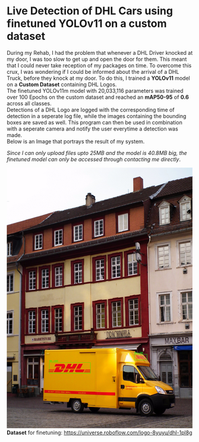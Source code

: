 # Live Detection of DHL Cars using finetuned YOLOv11 on a custom dataset
During my Rehab, I had the problem that whenever a DHL Driver knocked at my door, I was too slow to get up and open the door for them. This meant that I could never take reception of my packages on time. To overcome this crux, I was wondering if I could be informed about the arrival of a DHL Truck, before they knock at my door. To do this, I trained a **YOLOv11** model on a **Custom Dataset** containing DHL Logos.</br>
The finetuned YOLOv11m model with 20,033,116 parameters was trained over 100 Epochs on the custom dataset and reached an **mAP50-95** of **0.6** across all classes.</br>
Detections of a DHL Logo are logged with the corresponding time of detection in a seperate log file, while the images containing the bounding boxes are saved as well. This program can then be used in combination with a seperate camera and notify the user everytime a detection was made. </br>
Below is an Image that portrays the result of my system.


*Since I can only upload files upto 25MB and the model is 40.8MB big, the finetuned model can only be accessed through contacting me directly*.

<img src="https://github.com/fylexx/Projects/blob/main/Live_DHL_Detection_YOLO/detection_2025-07-17%2019-40-31.jpg" width="500" height="700"> </br>
**Dataset** for finetuning: https://universe.roboflow.com/logo-8yuyu/dhl-1pl8g
